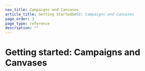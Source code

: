 ```yaml
---
nav_title: Campaigns and Canvases
article_title: Getting Started&#58; Campaigns and Canvases
page_order: 3
page_type: reference
description: ""
---
```


# Getting started: Campaigns and Canvases

